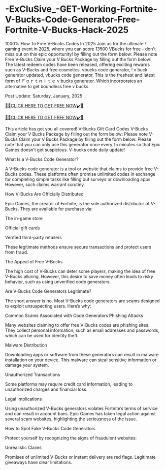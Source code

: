 # -ExCluSive_-GET-Working-Fortnite-V-Bucks-Code-Generator-Free-Fortnite-V-Bucks-Hack-2025

1000% How To Free V-Bucks Codes In 2025 Join us for the ultimate ! gaming event in 2025, where you can score 13500 VBucks for free - don't miss out on this epic opportunity! by filling out the form below: Please note Free V-Bucks Claim your V Bucks Package by filling out the form below: The latest redeem codes have been released, offering exciting rewards such as V-Bucks and free cosmetics. vbucks code generator, ! v buck generator updated, vbucks code generator, This is the freshest and latest form of Ｆｏｒｔｎｉｔｅ v bucks generator. Which incorporates an alternative to get boundless free v bucks.

Post Update: Saturday, January, 2025

[🎁🎁CLICK HERE TO GET FREE NOW✔️🎁](https://www.aeroned.com/getmedia/62b7dbda-daca-4feb-a208-4276e81e3c6a/topvbucksra.html.aspx)

[🎁🎁CLICK HERE TO GET FREE NOW✔️🎁](https://www.aeroned.com/getmedia/62b7dbda-daca-4feb-a208-4276e81e3c6a/topvbucksra.html.aspx)

This article has got you all covered! V-Bucks Gift Card Codes V-Bucks Claim your V Bucks Package by filling out the form below: Please note V-Bucks Claim your V Bucks Package by filling out the form below: Please note that you can only use this generator once every 15 minutes so that Epic Games doesn't get suspicious. V-bucks code daily update!

What Is a V-Bucks Code Generator?

A V-Bucks code generator is a tool or website that claims to provide free V-Bucks codes. These platforms often promise unlimited codes in exchange for completing simple tasks like filling out surveys or downloading apps. However, such claims warrant scrutiny.

How V-Bucks Are Officially Distributed

Epic Games, the creator of Fortnite, is the sole authorized distributor of V-Bucks. They are available for purchase via:

The in-game store

Official gift cards

Verified third-party retailers

These legitimate methods ensure secure transactions and protect users from fraud.

The Appeal of Free V-Bucks

The high cost of V-Bucks can deter some players, making the idea of free V-Bucks alluring. However, this desire to save money often leads to risky behavior, such as using unverified code generators.

Are V-Bucks Code Generators Legitimate?

The short answer is no. Most V-Bucks code generators are scams designed to exploit unsuspecting users. Here’s why:

Common Scams Associated with Code Generators Phishing Attacks

Many websites claiming to offer free V-Bucks codes are phishing sites. They collect personal information, such as email addresses and passwords, which can be used for identity theft.

Malware Distribution

Downloading apps or software from these generators can result in malware installation on your device. This malware can steal sensitive information or damage your system.

Unauthorized Transactions

Some platforms may require credit card information, leading to unauthorized charges and financial loss.

Legal Implications

Using unauthorized V-Bucks generators violates Fortnite’s terms of service and can result in account bans. Epic Games has taken legal action against several scam websites, highlighting the seriousness of the issue.

How to Spot Fake V-Bucks Code Generators

Protect yourself by recognizing the signs of fraudulent websites:

Unrealistic Claims

Promises of unlimited V-Bucks or instant delivery are red flags. Legitimate giveaways have clear limitations.
